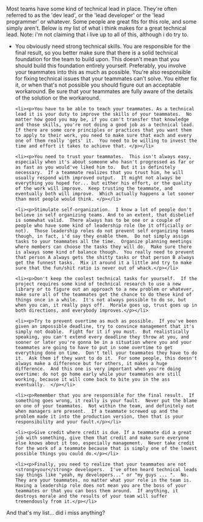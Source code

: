 Most teams have some kind of technical lead in place. They're often referred to as the 'dev lead', or the 'lead developer' or the 'lead programmer' or whatever.  Some people are great fits for this role, and some simply aren't.  Below is my list of what i think makes for a great technical lead.  Note: i'm not claiming that i live up to all of this, although i do try to.

<ul>
	<li><p>You obviously need strong technical skills.  You are responsible for the final result, so you better make sure that there is a solid technical foundation for the team to build upon.  This doesn't mean that you should build this foundation entirely yourself.  Preferably, you involve your teammates into this as much as possible.  You're also responsible for fixing technical issues that your teammates can't solve.  You either fix it, or when that's not possible you should figure out an acceptable workaround.  Be sure that your teammates are fully aware of the details of the solution or the workaround.  </p></li>

	<li><p>You have to be able to teach your teammates. As a technical lead it is your duty to improve the skills of your teammates.  No matter how good you may be, if you can't transfer that knowledge and those skills, you're not doing a good job as a technical lead.  If there are some core principles or practices that you want them to apply to their work, you need to make sure that each and every one of them really 'gets' it.  You need to be willing to invest the time and effort it takes to achieve that. </p></li>

	<li><p>You need to trust your teammates.  This isn't always easy, especially when it's about someone who hasn't progressed as far or as fast as you would've liked him to.  But it is definitely necessary.  If a teammate realizes that you trust him, he will usually respond with improved output.  It might not always be everything you hoped for... but either his effort, or the quality of the work will improve.  Keep trusting the teammate, and eventually both will improve.  Which actually happens a lot sooner than most people would think. </p></li>

	<li><p>Stimulate self-organization.  I know a lot of people don't believe in self organizing teams. And to an extent, that disbelief is somewhat valid.  There always has to be one or a couple of people who have some kind of leadership role (be it officially or not).  Those leadership roles do not prevent self organizing teams though, in fact, i'd say they enable them.  Do not simply assign tasks to your teammates all the time.  Organize planning meetings where members can choose the tasks they will do.  Make sure there is always some kind of balance though.  You really need to prevent that person A always gets the shitty tasks or that person B always get the funnest tasks.  Mix it around it a little and try to make sure that the fun/shit ratio is never out of whack.</p></li>

	<li><p>Don't keep the coolest technical tasks for yourself.  If the project requires some kind of technical research to use a new library or to figure out an approach to a new problem or whatever, make sure all of the teammates get the chance to do these kind of things once in a while.  It's not always possible to do so, but when you can, it really pays off.  Morale goes up, trust goes up in both directions, and everybody improves.</p></li>

	<li><p>Try to prevent overtime as much as possible.  If you've been given an impossible deadline, try to convince management that it's simply not doable.  Fight for it if you must.  But realistically speaking, you can't extend every deadline they throw at you, and sooner or later you're gonna be in a situation where you and your teammates are going to have to put in some overtime to get everything done on time.  Don't tell your teammates they have to do it.  Ask them if they want to do it.  For some people, this doesn't always make a difference but for others, it makes a huge difference.  And this one is very important when you're doing overtime: do not go home early while your teammates are still working, because it will come back to bite you in the ass eventually.  </p></li>

	<li><p>Remember that you are responsible for the final result.  If something goes wrong, it really is your fault.  Never put the blame on one of your teammates.  Not within the team, and definitely not when managers are present.  If a teammate screwed up and the problem made it into the production version, then that is your responsibility and your fault.</p></li>

	<li><p>Give credit where credit is due. If a teammate did a great job with something, give them that credit and make sure everyone else knows about it too, especially management.  Never take credit for the work of a teammate because that is simply one of the lowest possible things you could do.</p></li>

	<li><p>Finally, you need to realize that your teammates are not <strong>your</strong> developers.  I've often heard technical leads say things like "yeah, my developers..." or "my guys ... ".  No.  They are your teammates, no matter what your role in the team is.  Having a leadership role does not mean you are the boss of your teammates or that you can boss them around.  If anything, it destroys morale and the results of your team will suffer tremendously from it.</p></li>

</ul>

And that's my list... did i miss anything?
